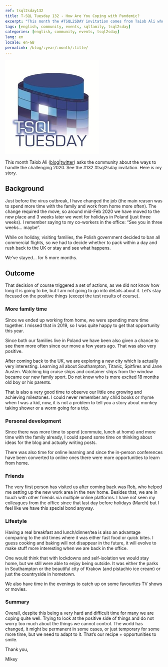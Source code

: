 ```yaml
---
ref: tsql2sday132
title: T-SQL Tuesday 132 - How Are You Coping with Pandemic?
excerpt: "This month the #TSQL2SDAY invitation comes from Taiob Ali who asks about the ways to handle the challenging 2020."
tags: [english, community, events, sqlfamily, tsql2sday]
categories: [english, community, events, tsql2sday]
lang: en
locale: en-GB
permalink: /blog/:year/:month/:title/
---
```


[![T-SQL Tuesday Logo](/assets/images/t-sql-tuesday-logo.jpg)](https://sqlworldwide.com/t-sql-tuesday-132-how-are-you-coping-with-pandemic/ "T-SQL Tuesday invitation")

This month Taiob Ali ([blog](https://sqlworldwide.com/)\|[twitter](https://twitter.com/sqlworldwide)) asks the community about the ways to handle the challenging 2020. See the #132 #tsql2sday invitation. Here is my story.

## Background

Just before the virus outbreak, I have changed the job (the main reason was to spend more time with the family and work from home more often). The change required the move, so around mid-Feb 2020 we have moved to the new place and 3 weeks later we went for holidays in Poland (just three weeks). I remember saying to my co-workers in the office: “See you in three weeks… maybe”.

While on holiday, visiting families, the Polish government decided to ban all commercial flights, so we had to decide whether to pack within a day and rush back to the UK or stay and see what happens.

We’ve stayed… for 5 more months.

## Outcome

That decision of course triggered a set of actions, as we did not know how long it is going to be, but I am not going to go into details about it. Let’s stay focused on the positive things (except the test results of course).

### More family time
Since we ended up working from home, we were spending more time together. I missed that in 2019, so I was quite happy to get that opportunity this year.

Since both our families live in Poland we have been also given a chance to see them more often since our move a few years ago. That was also very positive.

After coming back to the UK, we are exploring a new city which is actually very interesting. Learning all about Southampton, Titanic, Spitfires and Jane Austen. Watching big cruise ships and container ships from the window became our new family sport. Do not know who is more excited 18 months old boy or his parents.

That is also a very good time to observe our little one growing and achieving milestones. I could never remember any child books or rhyme when I was a kid, now, it is not a problem to tell you a story about monkey taking shower or a worm going for a trip.

### Personal development

Since there was more time to spend (commute, lunch at home) and more time with the family already, I could spend some time on thinking about ideas for the blog and actually writing posts.

There was also time for online learning and since the in-person conferences have been converted to online ones there were more opportunities to learn from home.

### Friends

The very first person has visited us after coming back was Rob, who helped me setting up the new work area in the new home. Besides that, we are in touch with other friends via multiple online platforms. I have not seen my colleagues from the office since that last day before holidays (March) but I feel like we have this special bond anyway.

### Lifestyle

Having a real breakfast and lunch/dinner/tea is also an advantage comparing to the old times where it was either fast food or quick bites. I guess cooking and baking will not disappear in the future, it will evolve to make stuff more interesting when we are back in the office.

One would think that with lockdowns and self-isolation we would stay home, but we still were able to enjoy being outside. It was either the parks in Southampton or the beautiful city of Krakow (and pistachio ice cream) or just the countryside in hometown.

We also have time in the evenings to catch up on some favourites TV shows or movies.

### Summary

Overall, despite this being a very hard and difficult time for many we are coping quite well. Trying to look at the positive side of things and do not worry too much about the things we cannot control. The world has changed, it might be permanent in some cases, or just temporary for some more time, but we need to adapt to it. That’s our recipe + opportunities to smile.

Thank you,

Mikey